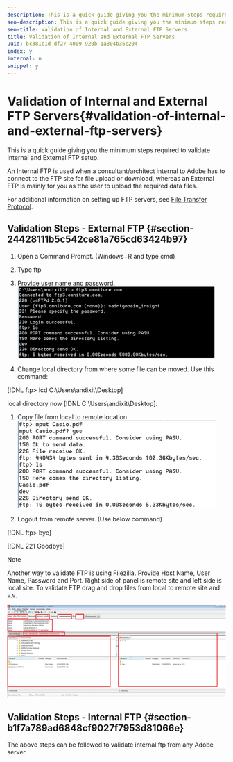 ```yaml
---
description: This is a quick guide giving you the minimum steps required to validate Internal and External FTP setup.
seo-description: This is a quick guide giving you the minimum steps required to validate Internal and External FTP setup.
seo-title: Validation of Internal and External FTP Servers
title: Validation of Internal and External FTP Servers
uuid: bc381c1d-df27-4009-920b-1a804b36c204
index: y
internal: n
snippet: y
---
```


# Validation of Internal and External FTP Servers{#validation-of-internal-and-external-ftp-servers}

This is a quick guide giving you the minimum steps required to validate Internal and External FTP setup.

An Internal FTP is used when a consultant/architect internal to Adobe has to connect to the FTP site for file upload or download, whereas an External FTP is mainly for you as tthe user to upload the required data files.

For additional information on setting up FTP servers, see [File Transfer Protocol](https://marketing.adobe.com/resources/help/en_US/whitepapers/ftp/).

## Validation Steps - External FTP {#section-24428111b5c542ce81a765cd63424b97}

1. Open a Command Prompt. (Windows+R and type cmd) 
1. Type ftp <ftp server> 
1. Provide user name and password. ![](assets/dwb_impl_ftp1.png)

1. Change local directory from where some file can be moved. Use this command:

[!DNL ftp> lcd C:\Users\andixit\Desktop]

   local directory now [!DNL C:\Users\andixit\Desktop]. 

1. Copy file from local to remote location. ![](assets/dwb_impl_ftp2.png)

1. Logout from remote server. (Use below command)

[!DNL ftp> bye]

[!DNL 221 Goodbye] 

   >[!NOTE]
   >
   >Another way to validate FTP is using Filezilla. Provide Host Name, User Name, Password and Port. Right side of panel is remote site and left side is local site. To validate FTP drag and drop files from local to remote site and v.v.

   ![](assets/dwb_impl_ftp3.png)

## Validation Steps - Internal FTP {#section-b1f7a789ad6848cf9027f7953d81066e}

The above steps can be followed to validate internal ftp from any Adobe server. 

